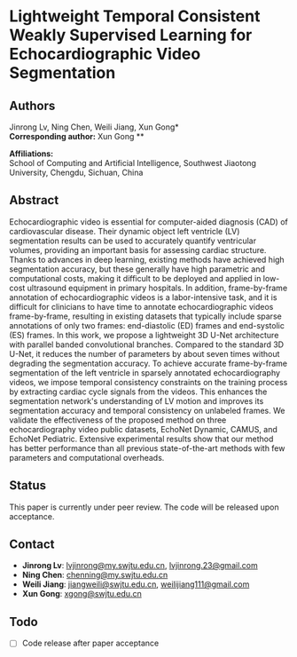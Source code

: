 # Lightweight Temporal Consistent Weakly Supervised Learning for Echocardiographic Video Segmentation

## Authors
Jinrong Lv, Ning Chen, Weili Jiang, Xun Gong*  
**Corresponding author:** Xun Gong **

**Affiliations:**  
School of Computing and Artificial Intelligence, Southwest Jiaotong University, Chengdu, Sichuan, China  

## Abstract
Echocardiographic video is essential for computer-aided diagnosis (CAD) of cardiovascular disease. Their dynamic object left ventricle (LV) segmentation results can be used to accurately quantify ventricular volumes, providing an important basis for assessing cardiac structure. Thanks to advances in deep learning, existing methods have achieved high segmentation accuracy, but these generally have high parametric and computational costs, making it difficult to be deployed and applied in low-cost ultrasound equipment in primary hospitals. In addition, frame-by-frame annotation of echocardiographic videos is a labor-intensive task, and it is difficult for clinicians to have time to annotate echocardiographic videos frame-by-frame, resulting in existing datasets that typically include sparse annotations of only two frames: end-diastolic (ED) frames and end-systolic (ES) frames. In this work, we propose a lightweight 3D U-Net architecture with parallel banded convolutional branches. Compared to the standard 3D U-Net, it reduces the number of parameters by about seven times without degrading the segmentation accuracy. To achieve accurate frame-by-frame segmentation of the left ventricle in sparsely annotated echocardiography videos, we impose temporal consistency constraints on the training process by extracting cardiac cycle signals from the videos. This enhances the segmentation network's understanding of LV motion and improves its segmentation accuracy and temporal consistency on unlabeled frames. We validate the effectiveness of the proposed method on three echocardiography video public datasets, EchoNet Dynamic, CAMUS, and EchoNet Pediatric. Extensive experimental results show that our method has better performance than all previous state-of-the-art methods with few parameters and computational overheads.

## Status
This paper is currently under peer review. The code will be released upon acceptance.

## Contact
- **Jinrong Lv**: lvjinrong@my.swjtu.edu.cn, lvjinrong.23@gmail.com  
- **Ning Chen**: chenning@my.swjtu.edu.cn  
- **Weili Jiang**: jiangweili@swjtu.edu.cn, weilijiang111@gmail.com  
- **Xun Gong**: xgong@swjtu.edu.cn

## Todo
- [ ] Code release after paper acceptance
